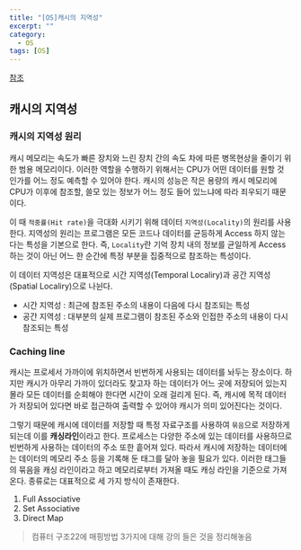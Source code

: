 ```yaml
---
title: "[OS]캐시의 지역성"
excerpt: ""
category:
  - OS
tags: [OS]
---
```


[참조](https://github.com/JaeYeopHan/Interview_Question_for_Beginner/tree/master/OS#캐시의-지역성)

## 캐시의 지역성

### 캐시의 지역성 원리

캐시 메모리는 속도가 빠른 장치와 느린 장치 간의 속도 차에 따른 병목현상을 줄이기 위한 범용 메모리이다.  이러한 역할을 수행하기 위해서는 CPU가 어떤 데이터를 원할 것 인가를 어느 정도 예측할 수 있어야 한다. 캐시의 성능은 작은 용량의 캐시 메모리에 CPU가 이후에 참조할, 쓸모 있는 정보가 어느 정도 들어 있느냐에 따라 죄우되기 때문이다.

이 때 `적중률(Hit rate)`을 극대화 시키기 위해 데이터 `지역성(Locality)`의 원리를 사용한다. 지역성의 원리는 프로그램은 모든 코드나 데이터를 균등하게 Access 하지 않는다는 특성을 기본으로 한다. 즉, `Locality`란 기억 장치 내의 정보를 균일하게 Access 하는 것이 아닌 어느 한 순간에 특정 부분을 집중적으로 참조하는 특성이다.

이 데이터 지역성은 대표적으로 시간 지역성(Temporal Localiry)과 공간 지역성(Spatial Localiry)으로 나뉜다.

- 시간 지역성 : 최근에 참조된 주소의 내용이 다음에 다시 참조되는 특성
- 공간 지역성 : 대부분의 실제 프로그램이 참조된 주소와 인접한 주소의 내용이 다시 참조되는 특성

### Caching line

캐시는 프로세서 가까이에 위치하면서 빈번하게 사용되는 데이터를 놔두는 장소이다. 하지만 캐시가 아무리 가까이 있더라도 찾고자 하는 데이터가 어느 곳에 저장되어 있는지 몰라 모든 데이터를 순회해야 한다면 시간이 오래 걸리게 된다. 즉, 캐시에 목적 데이터가 저장되어 있다면 바로 접근하여 출력할 수 있어야 캐시가 의미 있어진다는 것이다.

그렇기 때문에 캐시에 데이터를 저장할 때 특정 자료구조를 사용하여 `묶음`으로 저장하게 되는데 이를 **캐싱라인**이라고 한다. 프로세스는 다양한 주소에 있는 데이터를 사용하므로 빈번하게 사용하는 데이터의 주소 또한 흩어져 있다. 따라서 캐시에 저장하는 데이터에는 데이터의 메모리 주소 등을 기록해 둔 태그를 달아 놓을 필요가 있다. 이러한 태그들의 묶음을 캐싱 라인이라고 하고 메모리로부터 가져올 때도 캐싱 라인을 기준으로 가져온다. 종류로는 대표적으로 세 가지 방식이 존재한다.

1. Full Associative
2. Set Associative
3. Direct Map

> 컴퓨터 구조22에 매핑방법 3가지에 대해 강의 들은 것을 정리해놓음
